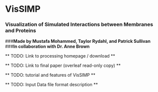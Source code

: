 # VisSIMP
### Visualization of Simulated Interactions between Membranes and Proteins
###**Made by Mustafa Mohammed, Taylor Rydahl, and Patrick Sullivan**
###**In collaboration with Dr. Anne Brown**


** TODO: Link to processing homepage / download **

** TODO: Link to final paper (overleaf read-only copy) **

** TODO: tutorial and features of VisSIMP **

** TODO: Input Data file format description **

